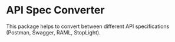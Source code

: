 # API Spec Converter
This package helps to convert between different API specifications (Postman, Swagger, RAML, StopLight).


